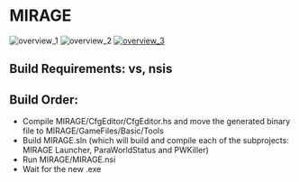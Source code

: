 # MIRAGE

![overview_1](https://github.com/Tatsukio/MIRAGE/assets/56200767/feaf2511-36f2-4669-be9e-20d290bbf033)
![overview_2](https://github.com/Tatsukio/MIRAGE/assets/56200767/9dc25485-196c-47d0-8b7f-af9348754a81)
[![overview_3](https://github.com/Tatsukio/MIRAGE/assets/56200767/b0e1f9ad-77a6-451d-abe6-b84b81bc04b7)](https://discord.com/invite/t45bgRnH4c)

## Build Requirements: vs, nsis

## Build Order:
- Compile MIRAGE/CfgEditor/CfgEditor.hs and move the generated binary file to MIRAGE/GameFiles/Basic/Tools
- Build MIRAGE.sln (which will build and compile each of the subprojects: MIRAGE Launcher, ParaWorldStatus and PWKiller)
- Run MIRAGE/MIRAGE.nsi
- Wait for the new .exe
